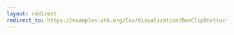 ```yaml
---
layout: redirect
redirect_to: https://examples.vtk.org/Cxx/Visualization/BoxClipUnstructuredGrid/
---
```

